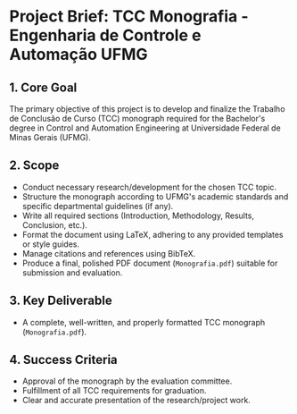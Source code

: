 # Project Brief: TCC Monografia - Engenharia de Controle e Automação UFMG

## 1. Core Goal

The primary objective of this project is to develop and finalize the Trabalho de Conclusão de Curso (TCC) monograph required for the Bachelor's degree in Control and Automation Engineering at Universidade Federal de Minas Gerais (UFMG).

## 2. Scope

-   Conduct necessary research/development for the chosen TCC topic.
-   Structure the monograph according to UFMG's academic standards and specific departmental guidelines (if any).
-   Write all required sections (Introduction, Methodology, Results, Conclusion, etc.).
-   Format the document using LaTeX, adhering to any provided templates or style guides.
-   Manage citations and references using BibTeX.
-   Produce a final, polished PDF document (`Monografia.pdf`) suitable for submission and evaluation.

## 3. Key Deliverable

-   A complete, well-written, and properly formatted TCC monograph (`Monografia.pdf`).

## 4. Success Criteria

-   Approval of the monograph by the evaluation committee.
-   Fulfillment of all TCC requirements for graduation.
-   Clear and accurate presentation of the research/project work.
